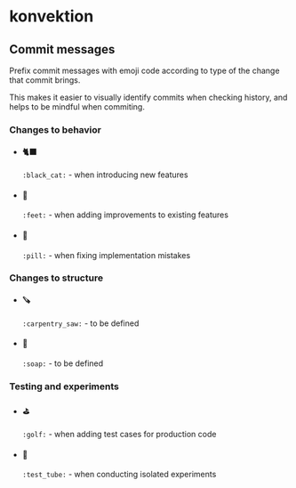 # konvektion

## Commit messages

Prefix commit messages with emoji code according to type of the change that commit brings.

This makes it easier to visually identify commits when checking history, and helps to be mindful when commiting.

### Changes to behavior

- #### 🐈‍⬛
  `:black_cat:` - when introducing new features  
  
- #### 🐾 
  `:feet:` - when adding improvements to existing features

- #### 💊 
  `:pill:` - when fixing implementation mistakes

### Changes to structure

- #### 🪚 
  `:carpentry_saw:` - to be defined 

- #### 🧼 
  `:soap:` - to be defined

### Testing and experiments

- #### ⛳ 
  `:golf:` - when adding test cases for production code

- #### 🧪
  `:test_tube:` - when conducting isolated experiments
